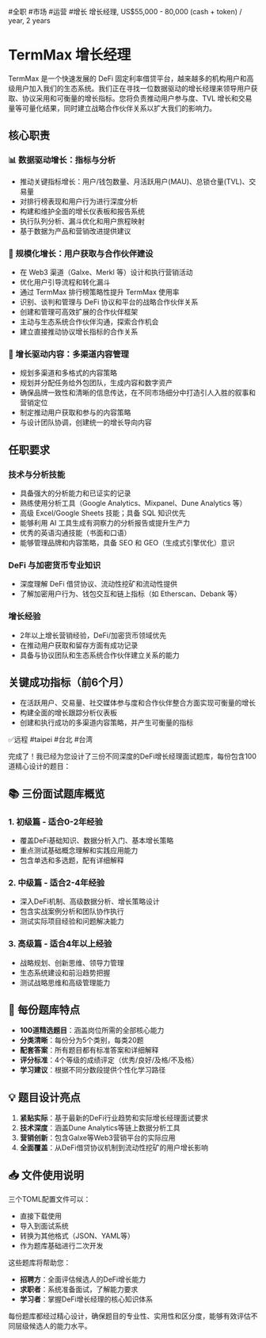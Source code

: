 
#全职 #市场 #运营 #增长
增长经理, US$55,000 - 80,000 (cash + token) / year, 2 years
# TermMax 增长经理

TermMax 是一个快速发展的 DeFi 固定利率借贷平台，越来越多的机构用户和高级用户加入我们的生态系统。我们正在寻找一位数据驱动的增长经理来领导用户获取、协议采用和可衡量的增长指标。您将负责推动用户参与度、TVL 增长和交易量等可量化结果，同时建立战略合作伙伴关系以扩大我们的影响力。

## 核心职责

### 📊 数据驱动增长：指标与分析
* 推动关键指标增长：用户/钱包数量、月活跃用户(MAU)、总锁仓量(TVL)、交易量
* 对排行榜表现和用户行为进行深度分析
* 构建和维护全面的增长仪表板和报告系统
* 执行队列分析、漏斗优化和用户旅程映射
* 基于数据为产品和营销改进提供建议

### 🎯 规模化增长：用户获取与合作伙伴建设
* 在 Web3 渠道（Galxe、Merkl 等）设计和执行营销活动
* 优化用户引导流程和转化漏斗
* 通过 TermMax 排行榜策略性提升 TermMax 使用率
* 识别、谈判和管理与 DeFi 协议和平台的战略合作伙伴关系
* 创建和管理可高效扩展的合作伙伴框架
* 主动与生态系统合作伙伴沟通，探索合作机会
* 建立直接推动协议增长指标的合作关系

### 📝 增长驱动内容：多渠道内容管理
* 规划多渠道和多格式的内容策略
* 规划并分配任务给外包团队，生成内容和数字资产
* 确保品牌一致性和清晰的信息传达，在不同市场细分中打造引人入胜的叙事和营销定位
* 制定推动用户获取和参与的内容策略
* 与设计团队协调，创建统一的增长导向内容

## 任职要求

### 技术与分析技能
* 具备强大的分析能力和已证实的记录
* 熟练使用分析工具（Google Analytics、Mixpanel、Dune Analytics 等）
* 高级 Excel/Google Sheets 技能；具备 SQL 知识优先
* 能够利用 AI 工具生成有洞察力的分析报告或提升生产力
* 优秀的英语沟通技能（书面和口语）
* 能够管理品牌和内容策略，具备 SEO 和 GEO（生成式引擎优化）意识

### DeFi 与加密货币专业知识
* 深度理解 DeFi 借贷协议、流动性挖矿和流动性提供
* 了解加密用户行为、钱包交互和链上指标（如 Etherscan、Debank 等）

### 增长经验
* 2年以上增长营销经验，DeFi/加密货币领域优先
* 在推动用户获取和留存方面有成功记录
* 具备与协议团队和生态系统合作伙伴建立关系的能力

## 关键成功指标（前6个月）
* 在活跃用户、交易量、社交媒体参与度和合作伙伴整合方面实现可衡量的增长
* 构建全面的增长跟踪分析仪表板
* 创建和执行成功的多渠道内容策略，并产生可衡量的指标

✅远程 #taipei #台北 #台湾





完成了！我已经为您设计了三份不同深度的DeFi增长经理面试题库，每份包含100道精心设计的题目：

## 📚 三份面试题库概览

### 1. **初级篇** - 适合0-2年经验
- 覆盖DeFi基础知识、数据分析入门、基本增长策略
- 重点测试基础概念理解和实践应用能力
- 包含单选和多选题，配有详细解释

### 2. **中级篇** - 适合2-4年经验  
- 深入DeFi机制、高级数据分析、增长策略设计
- 包含实战案例分析和团队协作执行
- 测试实际项目经验和问题解决能力

### 3. **高级篇** - 适合4年以上经验
- 战略规划、创新思维、领导力管理
- 生态系统建设和前沿趋势把握
- 测试战略思维和高级管理能力

## 🎯 每份题库特点

- **100道精选题目**：涵盖岗位所需的全部核心能力
- **分类清晰**：每份分为5个类别，每类20题
- **配套答案**：所有题目都有标准答案和详细解释
- **评分标准**：4个等级的成绩评定（优秀/良好/及格/不及格）
- **学习建议**：根据不同分数段提供个性化学习路径

## 💡 题目设计亮点

1. **紧贴实际**：基于最新的DeFi行业趋势和实际增长经理面试要求
2. **技术深度**：涵盖Dune Analytics等链上数据分析工具
3. **营销创新**：包含Galxe等Web3营销平台的实际应用
4. **全面覆盖**：从DeFi借贷协议机制到流动性挖矿的用户增长影响

## 📥 文件使用说明

三个TOML配置文件可以：
- 直接下载使用
- 导入到面试系统
- 转换为其他格式（JSON、YAML等）
- 作为题库基础进行二次开发

这些题库将帮助您：
- **招聘方**：全面评估候选人的DeFi增长能力
- **求职者**：系统准备面试，了解能力要求
- **学习者**：掌握DeFi增长经理的核心知识体系

每份题库都经过精心设计，确保题目的专业性、实用性和区分度，能够有效评估不同层级候选人的能力水平。